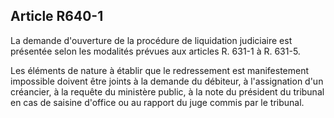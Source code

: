 Article R640-1
----
La demande d'ouverture de la procédure de liquidation judiciaire est présentée
selon les modalités prévues aux articles R. 631-1 à R. 631-5.

Les éléments de nature à établir que le redressement est manifestement
impossible doivent être joints à la demande du débiteur, à l'assignation d'un
créancier, à la requête du ministère public, à la note du président du tribunal
en cas de saisine d'office ou au rapport du juge commis par le tribunal.

